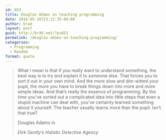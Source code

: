 ```yaml
---
id: 653
title: Douglas Adams on teaching programming
date: 2016-05-16T23:12:35-04:00
author: brad
layout: post
guid: http://br4d.net/?p=653
permalink: /douglas-adams-on-teaching-programming/
categories:
  - Programming
  - Random
format: quote
---
```

> What I mean is that if you really want to understand something, the best way is to try and explain it to someone else. That forces you to sort it out in your own mind. And the more slow and dim-witted your pupil, the more you have to break things down into more and more simple ideas. And that’s really the essence of programming. By the time you’ve sorted out a complicated idea into little steps that even a stupid machine can deal with, you’ve certainly learned something about it yourself. The teacher usually learns more than the pupil. Isn’t that true?<footer>Douglas Adams in 
> 
> <cite title="Source Title">Dirk Gently&#8217;s Holistic Detective Agency</cite></footer>
